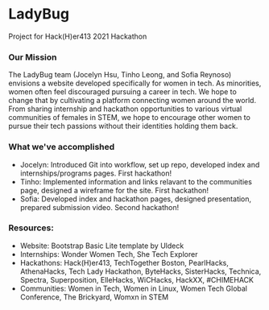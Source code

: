 # LadyBug
Project for Hack(H)er413 2021 Hackathon

### Our Mission
The LadyBug team (Jocelyn Hsu, Tinho Leong, and Sofia Reynoso) envisions a website developed specifically for women in tech. As minorities, women often feel discouraged pursuing a career in tech. We hope to change that by cultivating a platform connecting women around the world. From sharing internship and hackathon opportunities to various virtual communities of females in STEM, we hope to encourage other women to pursue their tech passions without their identities holding them back.

### What we've accomplished
- Jocelyn: Introduced Git into workflow, set up repo, developed index and internships/programs pages. First hackathon!
- Tinho: Implemented information and links relavant to the communities page, designed a wireframe for the site. First hackathon!
- Sofia: Developed index and hackathon pages, designed presentation, prepared submission video. Second hackathon!

### Resources:
- Website: Bootstrap Basic Lite template by Uldeck
- Internships: Wonder Women Tech, She Tech Explorer
- Hackathons: Hack(H)er413, TechTogether Boston, PearlHacks, AthenaHacks, Tech Lady Hackathon, ByteHacks, SisterHacks, Technica, Spectra, Superposition, ElleHacks, WiCHacks, HackXX, #CHIMEHACK
- Communities: Women in Tech, Women in Linux, Women Tech Global Conference, The Brickyard, Womxn in STEM
